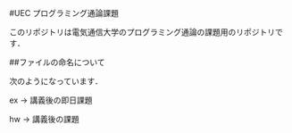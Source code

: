 #UEC プログラミング通論課題

このリポジトリは電気通信大学のプログラミング通論の課題用のリポジトリです．

##ファイルの命名について

次のようになっています．

ex -> 講義後の即日課題

hw -> 講義後の課題

